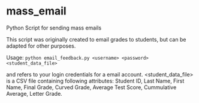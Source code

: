 # mass_email
Python Script for sending mass emails

This script was originally created to email grades to students, but 
can be adapted for other purposes. 

Usage: `python email_feedback.py <username> <password> <student_data_file>`

<username> and <password> refers to your login credentials for a email account.
<student_data_file> is a CSV file containing following attributes: 
Student ID, Last Name, First Name, Final Grade, Curved Grade, Average Test Score,
Cummulative Average, Letter Grade. 
